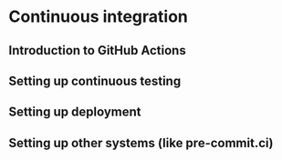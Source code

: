 # Continuous integration
## Introduction to GitHub Actions
## Setting up continuous testing
## Setting up deployment
## Setting up other systems (like pre-commit.ci)

